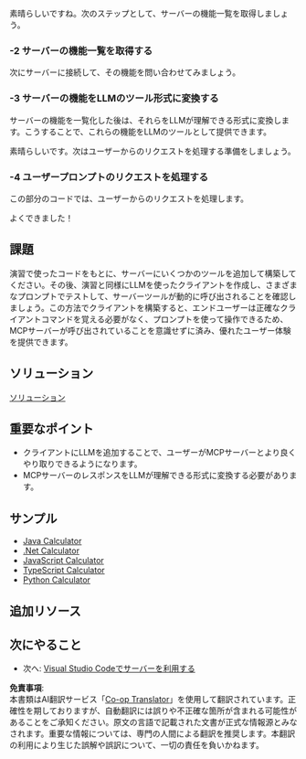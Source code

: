 <!--
CO_OP_TRANSLATOR_METADATA:
{
  "original_hash": "9d80e2a99a9aea8d8226253e6baf4c8c",
  "translation_date": "2025-06-06T18:06:47+00:00",
  "source_file": "03-GettingStarted/03-llm-client/README.md",
  "language_code": "ja"
}
-->
素晴らしいですね。次のステップとして、サーバーの機能一覧を取得しましょう。

### -2 サーバーの機能一覧を取得する

次にサーバーに接続して、その機能を問い合わせてみましょう。

### -3 サーバーの機能をLLMのツール形式に変換する

サーバーの機能を一覧化した後は、それらをLLMが理解できる形式に変換します。こうすることで、これらの機能をLLMのツールとして提供できます。

素晴らしいです。次はユーザーからのリクエストを処理する準備をしましょう。

### -4 ユーザープロンプトのリクエストを処理する

この部分のコードでは、ユーザーからのリクエストを処理します。

よくできました！

## 課題

演習で使ったコードをもとに、サーバーにいくつかのツールを追加して構築してください。その後、演習と同様にLLMを使ったクライアントを作成し、さまざまなプロンプトでテストして、サーバーツールが動的に呼び出されることを確認しましょう。この方法でクライアントを構築すると、エンドユーザーは正確なクライアントコマンドを覚える必要がなく、プロンプトを使って操作できるため、MCPサーバーが呼び出されていることを意識せずに済み、優れたユーザー体験を提供できます。

## ソリューション

[ソリューション](/03-GettingStarted/03-llm-client/solution/README.md)

## 重要なポイント

- クライアントにLLMを追加することで、ユーザーがMCPサーバーとより良くやり取りできるようになります。
- MCPサーバーのレスポンスをLLMが理解できる形式に変換する必要があります。

## サンプル

- [Java Calculator](../samples/java/calculator/README.md)
- [.Net Calculator](../../../../03-GettingStarted/samples/csharp)
- [JavaScript Calculator](../samples/javascript/README.md)
- [TypeScript Calculator](../samples/typescript/README.md)
- [Python Calculator](../../../../03-GettingStarted/samples/python)

## 追加リソース

## 次にやること

- 次へ: [Visual Studio Codeでサーバーを利用する](/03-GettingStarted/04-vscode/README.md)

**免責事項**:  
本書類はAI翻訳サービス「[Co-op Translator](https://github.com/Azure/co-op-translator)」を使用して翻訳されています。正確性を期しておりますが、自動翻訳には誤りや不正確な箇所が含まれる可能性があることをご承知ください。原文の言語で記載された文書が正式な情報源とみなされます。重要な情報については、専門の人間による翻訳を推奨します。本翻訳の利用により生じた誤解や誤訳について、一切の責任を負いかねます。